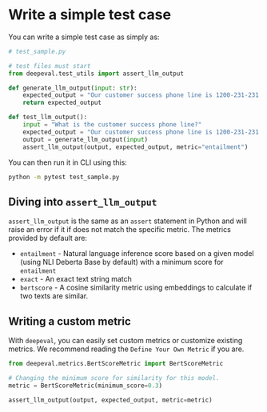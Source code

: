 # Write a simple test case

You can write a simple test case as simply as:

```python
# test_sample.py

# test files must start 
from deepeval.test_utils import assert_llm_output

def generate_llm_output(input: str):
    expected_output = "Our customer success phone line is 1200-231-231."
    return expected_output

def test_llm_output():
    input = "What is the customer success phone line?"
    expected_output = "Our customer success phone line is 1200-231-231."
    output = generate_llm_output(input)
    assert_llm_output(output, expected_output, metric="entailment")
```

You can then run it in CLI using this: 

```bash
python -m pytest test_sample.py
```

## Diving into `assert_llm_output`

`assert_llm_output` is the same as an `assert` statement in Python and will raise an error if it if does not match the specific metric. The metrics provided by default are:

- `entailment` - Natural language inference score based on a given model (using NLI Deberta Base by default) with a minimum score for `entailment`
- `exact` - An exact text string match
- `bertscore` - A cosine similarity metric using embeddings to calculate if two texts are similar.

## Writing a custom metric

With `deepeval`, you can easily set custom metrics or customize existing metrics. We recommend reading the `Define Your Own Metric` if you are.

```python
from deepeval.metrics.BertScoreMetric import BertScoreMetric

# Changing the minimum score for similarity for this model.
metric = BertScoreMetric(minimum_score=0.3)

assert_llm_output(output, expected_output, metric=metric)
```
